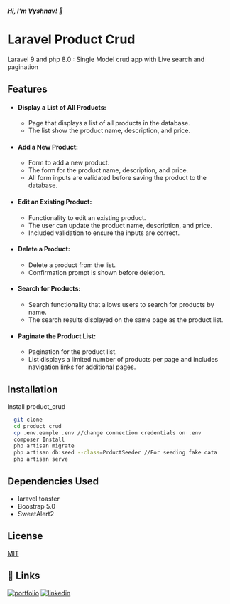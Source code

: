 
##### Hi, I'm Vyshnav! 👋


# Laravel Product Crud 
Laravel 9 and php 8.0 : Single Model crud app with Live search and pagination 


## Features

- #### Display a List of All Products:
  - Page that displays a list of all products in the database.
  - The list show the product name, description, and price.
- #### Add a New Product:
  - Form to add a new product.
  - The form for the product name, description, and price.
  - All form inputs are validated before saving the product to the database.
- #### Edit an Existing Product:
  - Functionality to edit an existing product.
  - The user can update the product name, description, and price.
  - Included validation to ensure the inputs are correct.
- #### Delete a Product:
  - Delete a product from the list.
  - Confirmation prompt is shown before deletion.
- #### Search for Products:
  - Search functionality that allows users to search for products by name.
  - The search results displayed on the same page as the product list.
- #### Paginate the Product List:
  - Pagination for the product list.
  - List displays a limited number of products per page and includes navigation links for additional pages.

## Installation

Install product_crud 

```bash
  git clone 
  cd product_crud
  cp .env.eample .env //change connection credentials on .env
  composer Install
  php artisan migrate
  php artisan db:seed --class=PrductSeeder //For seeding fake data
  php artisan serve
```
    
## Dependencies  Used
  - laravel toaster
  - Boostrap 5.0
  - SweetAlert2
  
## License

[MIT](https://choosealicense.com/licenses/mit/)


## 🔗 Links
[![portfolio](https://img.shields.io/badge/my_portfolio-000?style=for-the-badge&logo=ko-fi&logoColor=white)](https://vyshnav.web.app/)
[![linkedin](https://img.shields.io/badge/linkedin-0A66C2?style=for-the-badge&logo=linkedin&logoColor=white)](https://www.linkedin.com/in/vyshnav-alppara/)


